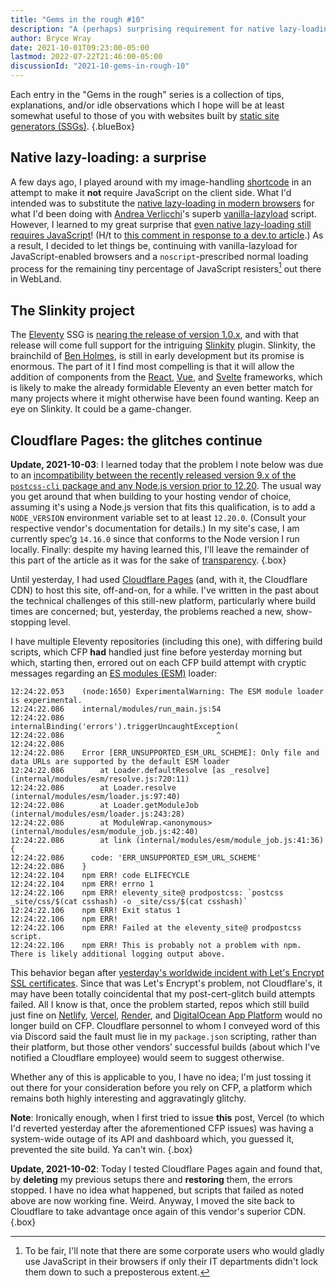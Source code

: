 ```yaml
---
title: "Gems in the rough #10"
description: "A (perhaps) surprising requirement for native lazy-loading, the Slinkity project, problems with Cloudflare Pages."
author: Bryce Wray
date: 2021-10-01T09:23:00-05:00
lastmod: 2022-07-22T21:46:00-05:00
discussionId: "2021-10-gems-in-rough-10"
---
```


Each entry in the "Gems in the rough" series is a collection of tips, explanations, and/or idle observations which I hope will be at least somewhat useful to those of you with websites built by [static site generators (SSGs)](https://jamstack.org/generators).
{.blueBox}

## Native lazy-loading: a surprise

A few days ago, I played around with my image-handling [shortcode](https://11ty.dev/docs/shortcodes) in an attempt to make it **not** require JavaScript on the client side. What I'd intended was to substitute the [native lazy-loading in modern browsers](https://web.dev/browser-level-image-lazy-loading/) for what I'd been doing with [Andrea Verlicchi](https://www.andreaverlicchi.eu/)'s superb [vanilla-lazyload](https://github.com/verlok/vanilla-lazyload) script. However, I learned to my great surprise that [even native lazy-loading still requires JavaScript](https://developer.mozilla.org/en-US/docs/Web/HTML/Element/img#attr-loading)! (H/t to [this comment in response to a dev.to article](https://dev.to/madsstoumann/comment/1b9ma).) As a result, I decided to let things be, continuing with vanilla-lazyload for JavaScript-enabled browsers and a `noscript`-prescribed normal loading process for the remaining tiny percentage of JavaScript resisters[^corpNoJS] out there in WebLand.

[^corpNoJS]: To be fair, I'll note that there are some corporate users who would gladly use JavaScript in their browsers if only their IT departments didn't lock them down to such a preposterous extent.

## The Slinkity project

The [Eleventy](https://11ty.dev) SSG is [nearing the release of version 1.0.x](https://github.com/11ty/eleventy/milestone/32), and with that release will come full support for the intriguing [Slinkity](https://slinkity.dev) plugin. Slinkity, the brainchild of [Ben Holmes](https://bholmes.dev/), is still in early development but its promise is enormous. The part of it I find most compelling is that it will allow the addition of components from the [React](https://reactjs.org), [Vue](https://vuejs.org), and [Svelte](https://svelte.dev) frameworks, which is likely to make the already formidable Eleventy an even better match for many projects where it might otherwise have been found wanting. Keep an eye on Slinkity. It could be a game-changer.

## Cloudflare Pages: the glitches continue

**Update, 2021-10-03**: I learned today that the problem I note below was due to an [incompatibility between the recently released version 9.x of the `postcss-cli` package and any Node.js version prior to 12.20](https://github.com/postcss/postcss-cli/issues/404). The usual way you get around that when building to your hosting vendor of choice, assuming it's using a Node.js version that fits this qualification, is to add a `NODE_VERSION` environment variable set to at least `12.20.0`. (Consult your respective vendor's documentation for details.)  In my site's case, I am currently spec’g `14.16.0` since that conforms to the Node version I run locally. Finally: despite my having learned this, I'll leave the remainder of this part of the article as it was for the sake of [transparency](/posts/2019/10/otoh/).
{.box}

Until yesterday, I had used [Cloudflare Pages](https://pages.cloudflare.com) (and, with it, the Cloudflare CDN) to host this site, off-and-on, for a while. I've written in the past about the technical challenges of this still-new platform, particularly where build times are concerned; but, yesterday, the problems reached a new, show-stopping level.

I have multiple Eleventy repositories (including this one), with differing build scripts, which CFP **had** handled just fine before yesterday morning but which, starting then, errored out on each CFP build attempt with cryptic messages regarding an [ES modules (ESM)](https://hacks.mozilla.org/2018/03/es-modules-a-cartoon-deep-dive/) loader:

```batch
12:24:22.053    (node:1650) ExperimentalWarning: The ESM module loader is experimental.
12:24:22.086    internal/modules/run_main.js:54
12:24:22.086        internalBinding('errors').triggerUncaughtException(
12:24:22.086                                  ^
12:24:22.086
12:24:22.086    Error [ERR_UNSUPPORTED_ESM_URL_SCHEME]: Only file and data URLs are supported by the default ESM loader
12:24:22.086        at Loader.defaultResolve [as _resolve] (internal/modules/esm/resolve.js:720:11)
12:24:22.086        at Loader.resolve (internal/modules/esm/loader.js:97:40)
12:24:22.086        at Loader.getModuleJob (internal/modules/esm/loader.js:243:28)
12:24:22.086        at ModuleWrap.<anonymous> (internal/modules/esm/module_job.js:42:40)
12:24:22.086        at link (internal/modules/esm/module_job.js:41:36) {
12:24:22.086      code: 'ERR_UNSUPPORTED_ESM_URL_SCHEME'
12:24:22.086    }
12:24:22.104    npm ERR! code ELIFECYCLE
12:24:22.104    npm ERR! errno 1
12:24:22.106    npm ERR! eleventy_site@ prodpostcss: `postcss _site/css/$(cat csshash) -o _site/css/$(cat csshash)`
12:24:22.106    npm ERR! Exit status 1
12:24:22.106    npm ERR!
12:24:22.106    npm ERR! Failed at the eleventy_site@ prodpostcss script.
12:24:22.106    npm ERR! This is probably not a problem with npm. There is likely additional logging output above.
```

This behavior began after [yesterday's worldwide incident with Let's Encrypt SSL certificates](https://www.theregister.com/2021/09/30/lets_encrypt_xero_slack_outages/). Since that was Let's Encrypt's problem, not Cloudflare's, it may have been totally coincidental that my post-cert-glitch build attempts failed. All I know is that, once the problem started, repos which still build just fine on [Netlify](https://netlify.com), [Vercel](https://vercel.com), [Render](https://render.com), and [DigitalOcean App Platform](https://www.digitalocean.com/products/app-platform/) would no longer build on CFP. Cloudflare personnel to whom I conveyed word of this via Discord said the fault must lie in my `package.json` scripting, rather than their platform, but those other vendors’ successful builds (about which I've notified a Cloudflare employee) would seem to suggest otherwise.

Whether any of this is applicable to you, I have no idea; I'm just tossing it out there for your consideration before you rely on CFP, a platform which remains both highly interesting and aggravatingly glitchy.

**Note**: Ironically enough, when I first tried to issue **this** post, Vercel (to which I'd reverted yesterday after the aforementioned CFP issues) was having a system-wide outage of its API and dashboard which, you guessed it, prevented the site build. Ya can't win.
{.box}

**Update, 2021-10-02**: Today I tested Cloudflare Pages again and found that, by **deleting** my previous setups there and **restoring** them, the errors stopped. I have no idea what happened, but scripts that failed as noted above are now working fine. Weird. Anyway, I moved the site back to Cloudflare to take advantage once again of this vendor's superior CDN.
{.box}

